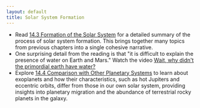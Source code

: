```yaml
---
layout: default
title: Solar System Formation
---
```


- Read [14.3 Formation of the Solar System](https://openstax.org/books/astronomy-2e/pages/14-3-formation-of-the-solar-system) for a detailed summary of the process of solar system formation. This brings together many topics from previous chapters into a single cohesive narrative.
- One surprising detail from the reading is that "it is difficult to explain the presence of water on Earth and Mars." Watch the video [Wait, why didn't the primordial earth have water?](https://youtu.be/Fhy63R7cONI)
- Explore [14.4 Comparison with Other Planetary Systems](https://openstax.org/books/astronomy-2e/pages/14-4-comparison-with-other-planetary-systems) to learn about exoplanets and how their characteristics, such as hot Jupiters and eccentric orbits, differ from those in our own solar system, providing insights into planetary migration and the abundance of terrestrial rocky planets in the galaxy.
